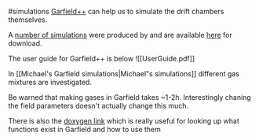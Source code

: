 
#simulations
[Garfield++](https://gitlab.cern.ch/garfield/garfieldpp) can help us to simulate the drift chambers themselves.

A [number of simulations](griffin.md) were produced by and are available [here](https://drive.google.com/drive/folders/1Nf2L8oNiQU0f7fJTB5xLGWMObTtt_v6N?usp=drive_link) for download.

The user guide for Garfield++ is below ![[UserGuide.pdf]] 

In [[Michael's Garfield simulations|Michael"s simulations]] different gas mixtures are investigated.

Be warned that making gases in Garfield takes ~1-2h. Interestingly chaning the field parameters doesn't actually change this much.

There is also the [doxygen link](https://garfieldpp.web.cern.ch/documentation/doxygen/html/index.html) which is really useful for looking up what functions exist in Garfield and how to use them 





